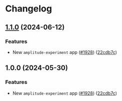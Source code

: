 # Changelog

## [1.1.0](https://github.com/Thrillworks/marketplace-partner-apps/compare/amplitude-contentful-v1.0.0...amplitude-contentful-v1.1.0) (2024-06-12)


### Features

* New `amplitude-experiment` app ([#1928](https://github.com/Thrillworks/marketplace-partner-apps/issues/1928)) ([22cdb7c](https://github.com/Thrillworks/marketplace-partner-apps/commit/22cdb7c4f6ea21dea7bb746b4aca777f1fdad98a))

## 1.0.0 (2024-05-30)


### Features

* New `amplitude-experiment` app ([#1928](https://github.com/contentful/marketplace-partner-apps/issues/1928)) ([22cdb7c](https://github.com/contentful/marketplace-partner-apps/commit/22cdb7c4f6ea21dea7bb746b4aca777f1fdad98a))
